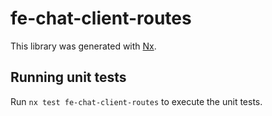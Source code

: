 # fe-chat-client-routes

This library was generated with [Nx](https://nx.dev).

## Running unit tests

Run `nx test fe-chat-client-routes` to execute the unit tests.
